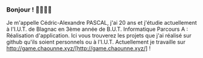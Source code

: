### Bonjour ! 👋👋👋👋

Je m'appelle Cédric-Alexandre PASCAL, j'ai 20 ans et j'étudie actuellement à l'I.U.T. de Blagnac en 3ème année de B.U.T. Informatique Parcours A : Réalisation d'application. Ici vous trouverez les projets que j'ai réalisé sur github qu'ils soient personnels ou à l'I.U.T.
Actuellement je travaille sur http://game.chaounne.xyz/[http://game.chaounne.xyz/] !


<!--
**Chaounne/Chaounne** is a ✨ _special_ ✨ repository because its `README.md` (this file) appears on your GitHub profile.

Here are some ideas to get you started:

- 🔭 I’m currently working on ...
- 🌱 I’m currently learning ...
- 👯 I’m looking to collaborate on ...
- 🤔 I’m looking for help with ...
- 💬 Ask me about ...
- 📫 How to reach me: ...
- 😄 Pronouns: ...
- ⚡ Fun fact: ...
-->
